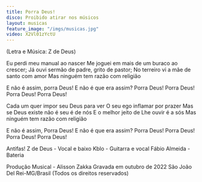 ```yaml
---
title: Porra Deus!
disco: Proibido atirar nos músicos
layout: musicas
feature_image: "/imgs/musicas.jpg"
video: X2Vl01zYctU
---
```

(Letra e Música: Z de Deus)

Eu perdi meu manual ao nascer
Me joguei em mais de um buraco ao crescer;
Já ouvi sermão de padre, grito de pastor;
No terreiro vi a mãe de santo com amor
Mas ninguém tem razão com religião

E não é assim, porra Deus!
E não é que era assim? Porra Deus!
Porra Deus! Porra Deus! Porra Deus!

Cada um quer impor seu Deus para ver
O seu ego inflamar por prazer
Mas se Deus existe não é seu é de nós
E o melhor jeito de Lhe ouvir é a sós
Mas ninguém tem razão com religião

E não é assim, Porra Deus!
E não é que era assim? Porra Deus!
Porra Deus! Porra Deus! Porra Deus!

Antifas!
Z de Deus - Vocal e baixo
Kblo - Guitarra e vocal
Fábio Almeida - Bateria

Produção Musical - Alisson Zakka
Gravada em outubro de 2022
São João Del Rei-MG/Brasil
(Todos os direitos reservados)

